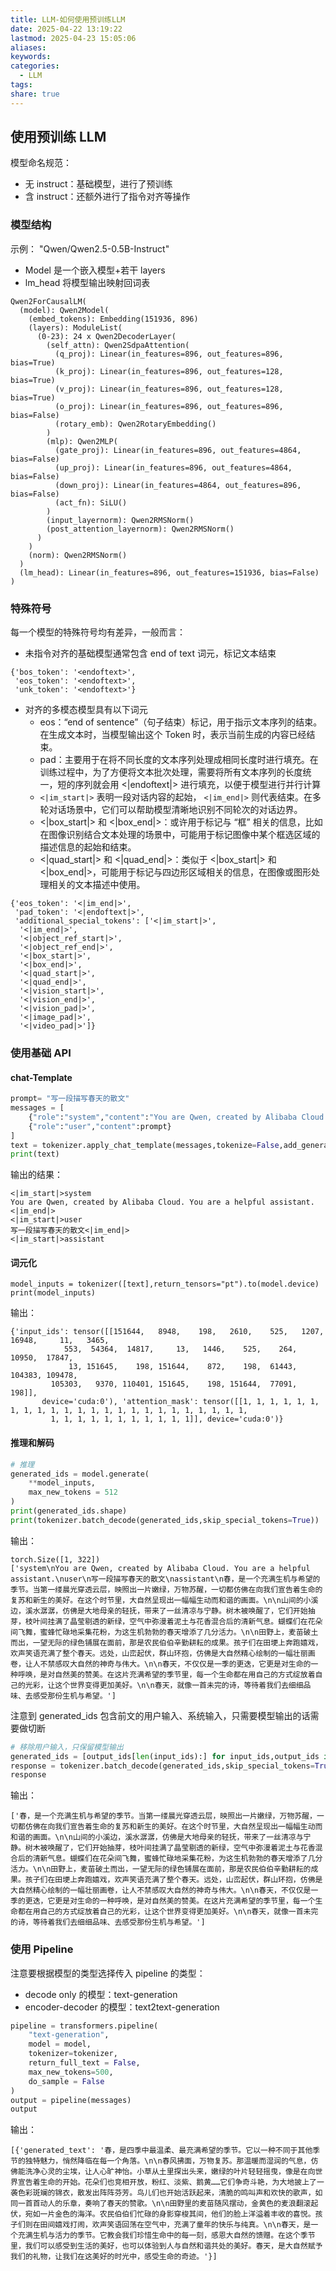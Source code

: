 ```yaml
---
title: LLM-如何使用预训练LLM
date: 2025-04-22 13:19:22
lastmod: 2025-04-23 15:05:06
aliases: 
keywords: 
categories:
  - LLM
tags: 
share: true
---
```



## 使用预训练 LLM

模型命名规范：
- 无 instruct：基础模型，进行了预训练
- 含 instruct：还额外进行了指令对齐等操作

### 模型结构

示例： "Qwen/Qwen2.5-0.5B-Instruct"
- Model 是一个嵌入模型+若干 layers
- lm_head 将模型输出映射回词表
```
Qwen2ForCausalLM(
  (model): Qwen2Model(
    (embed_tokens): Embedding(151936, 896)
    (layers): ModuleList(
      (0-23): 24 x Qwen2DecoderLayer(
        (self_attn): Qwen2SdpaAttention(
          (q_proj): Linear(in_features=896, out_features=896, bias=True)
          (k_proj): Linear(in_features=896, out_features=128, bias=True)
          (v_proj): Linear(in_features=896, out_features=128, bias=True)
          (o_proj): Linear(in_features=896, out_features=896, bias=False)
          (rotary_emb): Qwen2RotaryEmbedding()
        )
        (mlp): Qwen2MLP(
          (gate_proj): Linear(in_features=896, out_features=4864, bias=False)
          (up_proj): Linear(in_features=896, out_features=4864, bias=False)
          (down_proj): Linear(in_features=4864, out_features=896, bias=False)
          (act_fn): SiLU()
        )
        (input_layernorm): Qwen2RMSNorm()
        (post_attention_layernorm): Qwen2RMSNorm()
      )
    )
    (norm): Qwen2RMSNorm()
  )
  (lm_head): Linear(in_features=896, out_features=151936, bias=False)
)
```


### 特殊符号

每一个模型的特殊符号均有差异，一般而言：
- 未指令对齐的基础模型通常包含 end of text 词元，标记文本结束
```
{'bos_token': '<endoftext>',
 'eos_token': '<endoftext>',
 'unk_token': '<endoftext>'}
```

- 对齐的多模态模型具有以下词元
	- eos：“end of sentence”（句子结束）标记，用于指示文本序列的结束。在生成文本时，当模型输出这个 Token 时，表示当前生成的内容已经结束。
	- pad：主要用于在将不同长度的文本序列处理成相同长度时进行填充。在训练过程中，为了方便将文本批次处理，需要将所有文本序列的长度统一，短的序列就会用 <|endoftext|> 进行填充，以便于模型进行并行计算
	- `<|im_start|>` 表明一段对话内容的起始， `<|im_end|>` 则代表结束。在多轮对话场景中，它们可以帮助模型清晰地识别不同轮次的对话边界。
	- <|box_start|> 和 <|box_end|>：或许用于标记与 “框” 相关的信息，比如在图像识别结合文本处理的场景中，可能用于标记图像中某个框选区域的描述信息的起始和结束。
	- <|quad_start|> 和 <|quad_end|>：类似于 <|box_start|> 和 <|box_end|>，可能用于标记与四边形区域相关的信息，在图像或图形处理相关的文本描述中使用。
```
{'eos_token': '<|im_end|>',
 'pad_token': '<|endoftext|>',
 'additional_special_tokens': ['<|im_start|>',
  '<|im_end|>',
  '<|object_ref_start|>',
  '<|object_ref_end|>',
  '<|box_start|>',
  '<|box_end|>',
  '<|quad_start|>',
  '<|quad_end|>',
  '<|vision_start|>',
  '<|vision_end|>',
  '<|vision_pad|>',
  '<|image_pad|>',
  '<|video_pad|>']}
```


### 使用基础 API
#### chat-Template

```Python
prompt= "写一段描写春天的散文"
messages = [
    {"role":"system","content":"You are Qwen, created by Alibaba Cloud. You are a helpful assistant."},
    {"role":"user","content":prompt}
]
text = tokenizer.apply_chat_template(messages,tokenize=False,add_generation_prompt=True)
print(text)
```

输出的结果：
```
<|im_start|>system
You are Qwen, created by Alibaba Cloud. You are a helpful assistant.<|im_end|>
<|im_start|>user
写一段描写春天的散文<|im_end|>
<|im_start|>assistant
```

#### 词元化

```
model_inputs = tokenizer([text],return_tensors="pt").to(model.device)
print(model_inputs)
```
输出：
```
{'input_ids': tensor([[151644,   8948,    198,   2610,    525,   1207,  16948,     11,   3465,
            553,  54364,  14817,     13,   1446,    525,    264,  10950,  17847,
             13, 151645,    198, 151644,    872,    198,  61443, 104383, 109478,
         105303,   9370, 110401, 151645,    198, 151644,  77091,    198]],
       device='cuda:0'), 'attention_mask': tensor([[1, 1, 1, 1, 1, 1, 1, 1, 1, 1, 1, 1, 1, 1, 1, 1, 1, 1, 1, 1, 1, 1, 1, 1,
         1, 1, 1, 1, 1, 1, 1, 1, 1, 1, 1]], device='cuda:0')}
```

#### 推理和解码

```Python
# 推理
generated_ids = model.generate(
    **model_inputs,
    max_new_tokens = 512
)
print(generated_ids.shape)
print(tokenizer.batch_decode(generated_ids,skip_special_tokens=True))
```

输出：
```
torch.Size([1, 322])
['system\nYou are Qwen, created by Alibaba Cloud. You are a helpful assistant.\nuser\n写一段描写春天的散文\nassistant\n春，是一个充满生机与希望的季节。当第一缕晨光穿透云层，映照出一片嫩绿，万物苏醒，一切都仿佛在向我们宣告着生命的复苏和新生的美好。在这个时节里，大自然呈现出一幅幅生动而和谐的画面。\n\n山间的小溪边，溪水潺潺，仿佛是大地母亲的轻抚，带来了一丝清凉与宁静。树木被唤醒了，它们开始抽芽，枝叶间挂满了晶莹剔透的新绿，空气中弥漫着泥土与花香混合后的清新气息。蝴蝶们在花朵间飞舞，蜜蜂忙碌地采集花粉，为这生机勃勃的春天增添了几分活力。\n\n田野上，麦苗破土而出，一望无际的绿色铺展在面前，那是农民伯伯辛勤耕耘的成果。孩子们在田埂上奔跑嬉戏，欢声笑语充满了整个春天。远处，山峦起伏，群山环抱，仿佛是大自然精心绘制的一幅壮丽画卷，让人不禁感叹大自然的神奇与伟大。\n\n春天，不仅仅是一季的更迭，它更是对生命的一种呼唤，是对自然美的赞美。在这片充满希望的季节里，每一个生命都在用自己的方式绽放着自己的光彩，让这个世界变得更加美好。\n\n春天，就像一首未完的诗，等待着我们去细细品味、去感受那份生机与希望。']
```

注意到 generated_ids 包含前文的用户输入、系统输入，只需要模型输出的话需要做切断
```Python
# 移除用户输入，只保留模型输出
generated_ids = [output_ids[len(input_ids):] for input_ids,output_ids in zip(model_inputs.input_ids,generated_ids)]
response = tokenizer.batch_decode(generated_ids,skip_special_tokens=True)
response
```
输出：
```
['春，是一个充满生机与希望的季节。当第一缕晨光穿透云层，映照出一片嫩绿，万物苏醒，一切都仿佛在向我们宣告着生命的复苏和新生的美好。在这个时节里，大自然呈现出一幅幅生动而和谐的画面。\n\n山间的小溪边，溪水潺潺，仿佛是大地母亲的轻抚，带来了一丝清凉与宁静。树木被唤醒了，它们开始抽芽，枝叶间挂满了晶莹剔透的新绿，空气中弥漫着泥土与花香混合后的清新气息。蝴蝶们在花朵间飞舞，蜜蜂忙碌地采集花粉，为这生机勃勃的春天增添了几分活力。\n\n田野上，麦苗破土而出，一望无际的绿色铺展在面前，那是农民伯伯辛勤耕耘的成果。孩子们在田埂上奔跑嬉戏，欢声笑语充满了整个春天。远处，山峦起伏，群山环抱，仿佛是大自然精心绘制的一幅壮丽画卷，让人不禁感叹大自然的神奇与伟大。\n\n春天，不仅仅是一季的更迭，它更是对生命的一种呼唤，是对自然美的赞美。在这片充满希望的季节里，每一个生命都在用自己的方式绽放着自己的光彩，让这个世界变得更加美好。\n\n春天，就像一首未完的诗，等待着我们去细细品味、去感受那份生机与希望。']
```

### 使用 Pipeline

注意要根据模型的类型选择传入 pipeline 的类型：
- decode only 的模型：text-generation
- encoder-decoder 的模型：text2text-generation

```Python
pipeline = transformers.pipeline(
    "text-generation",
    model = model,
    tokenizer=tokenizer,
    return_full_text = False,
    max_new_tokens=500,
    do_sample = False
)
output = pipeline(messages)
output
```

输出：
```
[{'generated_text': '春，是四季中最温柔、最充满希望的季节。它以一种不同于其他季节的独特魅力，悄然降临在每一个角落。\n\n春风拂面，万物复苏。那温暖而湿润的气息，仿佛能洗净心灵的尘埃，让人心旷神怡。小草从土里探出头来，嫩绿的叶片轻轻摇曳，像是在向世界宣告着生命的开始。花朵们也竞相开放，粉红、淡紫、鹅黄……它们争奇斗艳，为大地披上了一袭色彩斑斓的锦衣，散发出阵阵芬芳。鸟儿们也开始活跃起来，清脆的鸣叫声和欢快的歌声，如同一首首动人的乐章，奏响了春天的赞歌。\n\n田野里的麦苗随风摆动，金黄色的麦浪翻滚起伏，宛如一片金色的海洋。农民伯伯们忙碌的身影穿梭其间，他们的脸上洋溢着丰收的喜悦。孩子们则在田间嬉戏打闹，欢声笑语回荡在空气中，充满了童年的快乐与纯真。\n\n春天，是一个充满生机与活力的季节。它教会我们珍惜生命中的每一刻，感恩大自然的馈赠。在这个季节里，我们可以感受到生活的美好，也可以体验到人与自然和谐共处的美好。春天，是大自然赋予我们的礼物，让我们在这美好的时光中，感受生命的奇迹。'}]
```

